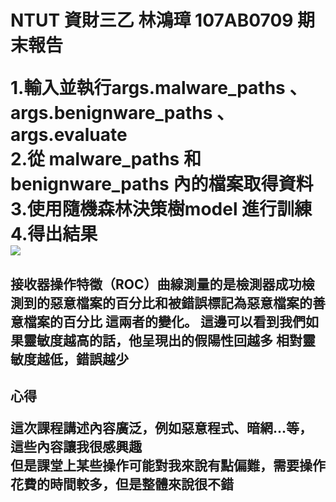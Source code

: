 <h1> NTUT 資財三乙 林鴻璋 107AB0709 期末報告  



1.輸入並執行args.malware_paths 、args.benignware_paths 、args.evaluate  
2.從 malware_paths 和 benignware_paths 內的檔案取得資料  
3.使用隨機森林決策樹model 進行訓練  
4.得出結果  
![](https://github.com/mao0810/-/blob/main/image.png)

<h2>接收器操作特徵（ROC）曲線測量的是檢測器成功檢測到的惡意檔案的百分比和被錯誤標記為惡意檔案的善意檔案的百分比 這兩者的變化。
這邊可以看到我們如果靈敏度越高的話，他呈現出的假陽性回越多
相對靈敏度越低，錯誤越少  
  
  
<h2>心得  
  
這次課程講述內容廣泛，例如惡意程式、暗網...等，這些內容讓我很感興趣  
但是課堂上某些操作可能對我來說有點偏難，需要操作花費的時間較多，但是整體來說很不錯
